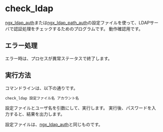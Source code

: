 # check\_ldap

[ngx\_ldap\_auth](ngx_ldap_auth.md)または[ngx\_ldap\_path\_auth](ngx_ldap_path_auth.md)の設定ファイルを使って、LDAPサーバで認証処理をチェックするためのプログラムです。
動作確認用です。

## エラー処理

エラー時は、プロセスが異常ステータスで終了します。 

## 実行方法

コマンドラインは、以下の通りです。

```
check_ldap 設定ファイル名 アカウント名
```

設定ファイルとユーザ名を引数にして、実行します。
実行後、パスワードを入力すると、結果を出力します。

設定ファイルは、[ngx\_ldap\_auth](ngx_ldap_auth.md)と同じものです。
